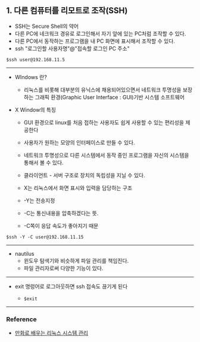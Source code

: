 ## 1. 다른 컴퓨터를 리모트로 조작(SSH)

- SSH는 Secure Shell의 약어
- 다른 PC에 네크워크 경유로 로그인해서 자기 앞에 있는 PC처럼 조작할 수 있다.
- 다른 PC에서 동작하는 프로그램을 내 PC 화면에 표시해서 조작할 수 있다.
- ssh "로그인할 사용자명"@"접속할 로그인 PC 주소"

~~~
$ssh user@192.168.11.5
~~~

-----

- WIndows 란?
  - 리눅스를 비롯해 대부분의 유닉스에 채용되어있으면서 네트워크 투명성을 보장하는 그래픽 환경(Graphic User Interface : GUI)기반 시스템 소프트웨어

- X Window의 특징

  - GUI 환경으로 linux를 처음 접하는 사용자도 쉽게 사용할 수 있는 편리성을 제공한다
  - 사용자가 원하는 모양의 인터페이스로 만들 수 있다.
  - 네트워크 투명성으로 다른 시스템에서 동작 중인 프로그램을 자신의 시스템을 통해서 볼 수 있다.
  - 클라이언트 - 서버 구조로 장치의 독립성을 지닐 수 있다.
  - X는 리눅스에서 화면 표시와 입력을 담당하는 구조
  - -Y는 전송지정

  - -C는 통신내용을 압축하겠다는 뜻. 
  - -C쪽이 응답 속도가 좋아지기 때문

~~~
$ssh -Y -C user@192.168.11.15
~~~
----

* nautilus
   * 윈도우 탐색기와 비슷하게 파일 관리를 책임진다. 
   * 파일 관리자로써 다양한 기능이 있다.

---

* exit 명렁어로 로그아웃하면 ssh 접속도 끊기게 된다

   *  ~~~ 
      $exit
      ~~~

---------------------------------

### Reference

- [만화로 배우는 리눅스 시스템 관리](http://www.yes24.com/Product/Goods/32402055?Acode=101)


